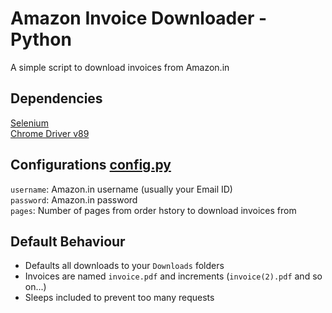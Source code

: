 # Amazon Invoice Downloader - Python

A simple script to download invoices from Amazon.in

## Dependencies

[Selenium]()  
[Chrome Driver v89]()

## Configurations [config.py](config.py)

`username`: Amazon.in username (usually your Email ID)  
`password`: Amazon.in password  
`pages`: Number of pages from order hstory to download invoices from

## Default Behaviour

- Defaults all downloads to your `Downloads` folders
- Invoices are named `invoice.pdf` and increments (`invoice(2).pdf` and so on...)
- Sleeps included to prevent too many requests
